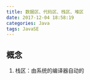 ```yaml
---
title: 数据区、代码区、栈区、堆区
date: 2017-12-04 18:58:19
categories: Java
tags: JavaSE
---
```

## 概念
1. 栈区：由系统的编译器自动的